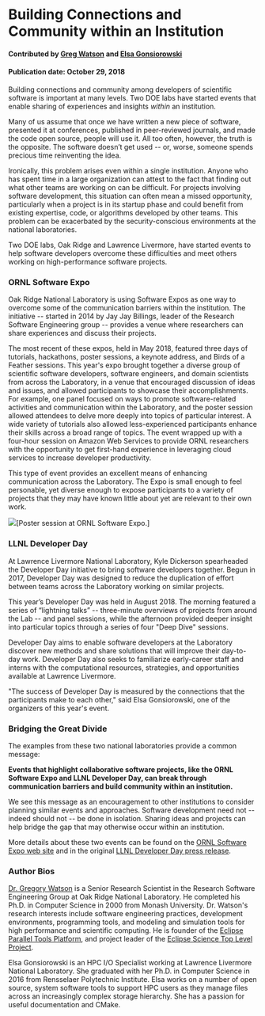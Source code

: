 # Building Connections and Community within an Institution

#### Contributed by [Greg Watson](https://github.com/jarrah42 "GitHub Profile") and [Elsa Gonsiorowski](https://github.com/gonsie "GitHub Profile")

#### Publication date: October 29, 2018

Building connections and community among developers of scientific software is important at many levels.  Two DOE labs have started events that enable sharing of experiences and insights *within* an institution.

Many of us assume that once we have written a new piece of software, presented it at conferences, published in peer-reviewed journals, and made the code open source, people will use it. All too often, however, the truth is the opposite. The software doesn’t get used -- or, worse, someone spends precious time reinventing the idea. 

Ironically, this problem arises even within a single institution. Anyone who has spent time in a large organization can attest to the fact that finding out what other teams are working on can be difficult. For projects involving software development, this situation can often mean a missed opportunity, particularly when a project is in its startup phase and could benefit from existing expertise, code, or algorithms developed by other teams. This problem can be exacerbated by the security-conscious environments at the national laboratories. 

Two DOE labs, Oak Ridge and Lawrence Livermore, have started events to help software developers overcome these difficulties and meet others working on high-performance software projects.

### ORNL Software Expo

Oak Ridge National Laboratory is using Software Expos as one way to overcome some of the communication barriers within the institution. The initiative -- started in 2014 by Jay Jay Billings, leader of the Research Software Engineering group -- provides a venue where researchers can share experiences and discuss their projects.

The most recent of these expos, held in May 2018, featured three days of tutorials, hackathons, poster sessions, a keynote address, and Birds of a Feather sessions. This year's expo brought together a diverse group of scientific software developers, software engineers, and domain scientists from across the Laboratory, in a venue that encouraged discussion of ideas and issues, and allowed participants to showcase their accomplishments. For example, one panel focused on ways to promote software-related activities and communication within the Laboratory, and the poster session allowed attendees to delve more deeply into topics of particular interest. A wide variety of tutorials also allowed less-experienced participants enhance their skills across a broad range of topics. The event wrapped up with a four-hour session on Amazon Web Services to provide ORNL researchers with the opportunity to get first-hand experience in leveraging cloud services to increase developer productivity. 

This type of event provides an excellent means of enhancing communication across the Laboratory. The Expo is small enough to feel personable, yet diverse enough to expose participants to a variety of projects that they may have known little about yet are relevant to their own work.

<img src='https://github.com/betterscientificsoftware/images/raw/master/Blog_ORNLSoftwareExpo_Poster.jpg' class='page' />[Poster session at ORNL Software Expo.] 

### LLNL Developer Day

At Lawrence Livermore National Laboratory, Kyle Dickerson spearheaded the Developer Day initiative to bring software developers together. Begun in 2017, Developer Day was designed to reduce the duplication of effort between teams across the Laboratory working on similar projects.  

This year’s Developer Day was held in August 2018. The morning featured a series of “lightning talks” -- three-minute overviews of projects from around the Lab -- and panel sessions, while the afternoon provided deeper insight into particular topics through a series of four "Deep Dive" sessions.  

Developer Day aims to enable software developers at the Laboratory discover new methods and share solutions that will improve their day-to-day work.  Developer Day also seeks to familiarize early-career staff and interns with the computational resources, strategies, and opportunities available at Lawrence Livermore. 

"The success of Developer Day is measured by the connections that the participants make to each other," said Elsa Gonsiorowski, one of the organizers of this year's event.

### Bridging the Great Divide

The examples from these two national laboratories provide a common message: 

**Events that highlight collaborative software projects, like the ORNL Software Expo and LLNL Developer Day, can break through communication barriers and build community within an institution.**

We see this message as an encouragement to other institutions to consider planning similar events and approaches. Software development need not -- indeed should not -- be done in isolation. Sharing ideas and projects can help bridge the gap that may otherwise occur within an institution.

More details about these two events can be found on the [ORNL Software Expo web site](https://software.ornl.gov/expo/) and in
the original [LLNL Developer Day press release](https://computation.llnl.gov/newsroom/second-annual-developer-day-continues-build-success).

### Author Bios

<!--- Guidance for blog author bios:
•	Length: 50-100 words.
•	Can include hyperlinks.
•	Mention your current position, employer, a bit about your background.
•	Include info about your interests related to software productivity and sustainability.
•	Anything else you want to mention.
--->

<a href="https://csmd.ornl.gov/profile/gregory-watson">Dr. Gregory Watson</a> is a Senior Research Scientist in the Research Software Engineering Group at Oak Ridge National Laboratory. He completed his Ph.D. in Computer Science in 2000 from Monash University. Dr. Watson's research interests include software engineering practices, development environments, programming tools, and modeling and simulation tools for high performance and scientific computing. He is founder of the <a href="https://eclipse.org/ptp">Eclipse Parallel Tools Platform</a>, and project leader of the <a href="https://science.eclipse.org">Eclipse Science Top Level Project</a>.

Elsa Gonsiorowski is an HPC I/O Specialist working at Lawrence Livermore National Laboratory. She graduated with her Ph.D. in Computer Science in 2016 from Rensselaer Polytechnic Institute. Elsa works on a number of open source, system software tools to support HPC users as they manage files across an increasingly complex storage hierarchy. She has a passion for useful documentation and CMake.

<!---
Publish: preview
RSS update: 2018-10-29
Categories: collaboration
Topics: communication
Tags: bssw-blog-article
Level: 2
Prerequisites: default
Aggregate: none
--->
